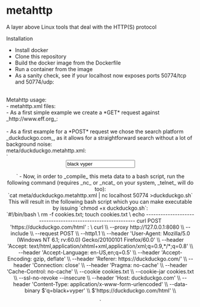 # metahttp
A layer above Linux tools that deal with the HTTP(S) protocol

Installation<br/>
- Install docker<br/>
- Clone this repository<br/>
- Build the docker image from the Dockerfile<br/>
- Run a container from the image<br/>
- As a sanity check, see if your localhost now exposes ports 50774/tcp and 50774/udp:<br/>
<br/>
Metahttp usage:<br/>
- metahttp.xml files:<br/>
- As a first simple example we create a *GET* request against _http://www.eff.org_:<br/>
<br/>
- As a first example for a *POST* request we chose the search platform _duckduckgo.com_, as it allows for a straightforward search without a lot of background noise:<br/>
meta/duckduckgo.metahttp.xml:<br/>
`<session newcookies="true" baseurl="https://duckduckgo.com" proxy="http://127.0.0.1:8080" stdout="-">  
    <req tool="curl" protocol="http/1.1" verbose="false" useproxy="true">  
        <header name="User-Agent" value="Mozilla/5.0 (Windows NT 6.1; rv:60.0) Gecko/20100101 Firefox/60.0"/>  
        <header name="Accept" value="text/html,application/xhtml+xml,application/xml;q=0.9,*/*;q=0.8"/>  
        <header name="Accept-Language" value="en-US,en;q=0.5"/>  
        <header name="Accept-Encoding" value="gzip, deflate"/>  
        <header name="Referer" value="https://duckduckgo.com/"/>  
        <header name="Connection" value="close"/>  
        <header name="Pragma" value="no-cache"/>  
        <header name="Cache-Control" value="no-cache"/>  
        <form method="POST" action="/html" enctype="application/x-www-form-urlencoded">  
            <input name="q" value="black vyper"/>  
        </form>  
    </req>  
</session>  
`
- Now, in order to _compile_ this meta data to a bash script, run the following command (requires _nc_ or _ncat_ on your system, _telnet_ will do too):<br/>
`cat meta/duckduckgo.metahttp.xml | nc localhost 50774 >duckduckgo.sh`<br/>
This will result in the following bash script which you can make executable by issuing `chmod +x duckduckgo.sh`:<br/>
`#!/bin/bash \
rm -f cookies.txt; touch cookies.txt \
echo ------------------------------------------------------------ curl POST 'https://duckduckgo.com/html' : \
curl \\  
--proxy http://127.0.0.1:8080 \\  
--include \\  
--request POST \\  
--http1.1 \\  
--header 'User-Agent: Mozilla/5.0 (Windows NT 6.1; rv:60.0) Gecko/20100101 Firefox/60.0' \\  
--header 'Accept: text/html,application/xhtml+xml,application/xml;q=0.9,*/*;q=0.8' \\  
--header 'Accept-Language: en-US,en;q=0.5' \\  
--header 'Accept-Encoding: gzip, deflate' \\  
--header 'Referer: https://duckduckgo.com/' \\  
--header 'Connection: close' \\  
--header 'Pragma: no-cache' \\  
--header 'Cache-Control: no-cache' \\  
--cookie cookies.txt \\  
--cookie-jar cookies.txt \\  
--ssl-no-revoke --insecure \\  
--header 'Host: duckduckgo.com' \\  
--header 'Content-Type: application/x-www-form-urlencoded' \\  
--data-binary $'q=black+vyper' \\  
$'https://duckduckgo.com/html' \\  
  
`

